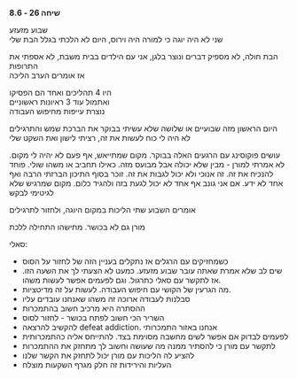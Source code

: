 **שיחה 26 \- 8.6**

שבוע מזעזע  
שני לא היה יוגה כי למורה היה וירוס, היום לא הלכתי בגלל הבת שלי

הבת חולה, לא מספיק דברים ונוצר בלגן, אני עם הילדים בבית משבת, לא אספתי את התרופות  
אז אומרים הערב הליכה

היו 4 תהליכים ואחד הם הפסיקו  
ואתמול עוד 3 ראיונות ראשוניים  
נוצרת עייפות מחיפוש העבודה

היום הראשון מזה שבועיים או שלושה שלא עשיתי בבוקר את הברכת שמש והתרגילים  
לא היה לי כוח לעשות את זה, רציתי לישון ואת השקט שלי

עושים פוקוסינג עם הרגעים האלה בבוקר. מקום שמתייאש, אף פעם לא יהיה לי מקום. לא אמרתי למורן \- מבין שלא יכולה אבל מבועס מזה. כאילו תחביב או משהו שולי. פוחד להנכיח את זה. זה אנוכי ולא יכול לגבות את זה. זוכר בסוף התיכון הברזתי הרבה ואף אחד לא ידע. אם אני גונב אף אחד לא יכול לגעת בזה ולהגיד כלום. מקום שמרגיש שלא לגיטימי לבקש

אומרים השבוע שתי הליכות במקום היוגה, ולחזור לתרגילים

מורן גם לא בכושר. מתישהו התחילה ללכת

סאלי:

* כשמחזיקים עם הרגלים אז נתקלים בעניין הזה של לחזור על הסוס  
* שים לב שלא אמרת שאתה עובר שבוע מזעזע. כמעט לא הצעתי לך את השעה הזו. אז לתקשר עם סאלי כתרגול. וגם לפעמים אפשר לעשות משהו.  
* מה הגרעין של הקושי עם חיפוש העבודה. לעשות על זה מדיטציות.   
* סבלנות לעבודה ארוכה זה משהו שאנחנו עובדים עליו  
* ההסתרה היא מרכיב חשוב בהתמכרות  
* השריר הכי חשוב לפתח בכושר \- לחזור לסוס  
* להקשיב להרצאה defeat addiction. אנחנו באזור התמכרותי  
* לפעמים לבדוק אם אפשר לשים מחשבה מסוימת בצד. להתייחס אליה כהתמכרותית  
* לתקשר עם מורן כי להסתיר ממנה מה שעושה וחשוב לך מתחזק את ההתמכרות  
* להציע לה הליכות עם מורן יכול לתחזק את הקשר שלנו  
* העליות והירידות זה חלק מגרף השקעות מוצלח

